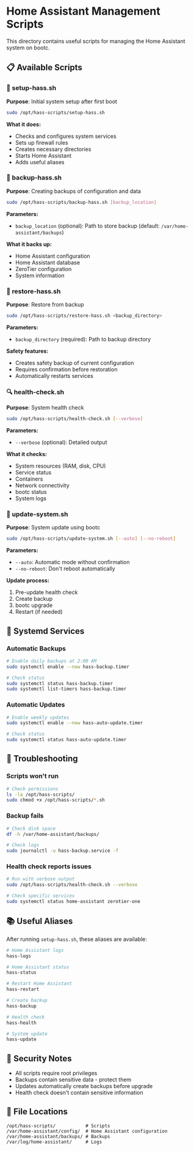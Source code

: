 # Home Assistant Management Scripts

This directory contains useful scripts for managing the Home Assistant system on bootc.

## 📋 Available Scripts

### 🚀 setup-hass.sh
**Purpose**: Initial system setup after first boot
```bash
sudo /opt/hass-scripts/setup-hass.sh
```

**What it does:**
- Checks and configures system services
- Sets up firewall rules
- Creates necessary directories
- Starts Home Assistant
- Adds useful aliases

### 💾 backup-hass.sh
**Purpose**: Creating backups of configuration and data
```bash
sudo /opt/hass-scripts/backup-hass.sh [backup_location]
```

**Parameters:**
- `backup_location` (optional): Path to store backup (default: `/var/home-assistant/backups`)

**What it backs up:**
- Home Assistant configuration
- Home Assistant database
- ZeroTier configuration
- System information

### 🔄 restore-hass.sh
**Purpose**: Restore from backup
```bash
sudo /opt/hass-scripts/restore-hass.sh <backup_directory>
```

**Parameters:**
- `backup_directory` (required): Path to backup directory

**Safety features:**
- Creates safety backup of current configuration
- Requires confirmation before restoration
- Automatically restarts services

### 🔍 health-check.sh
**Purpose**: System health check
```bash
sudo /opt/hass-scripts/health-check.sh [--verbose]
```

**Parameters:**
- `--verbose` (optional): Detailed output

**What it checks:**
- System resources (RAM, disk, CPU)
- Service status
- Containers
- Network connectivity
- bootc status
- System logs

### 🔄 update-system.sh
**Purpose**: System update using bootc
```bash
sudo /opt/hass-scripts/update-system.sh [--auto] [--no-reboot]
```

**Parameters:**
- `--auto`: Automatic mode without confirmation
- `--no-reboot`: Don't reboot automatically

**Update process:**
1. Pre-update health check
2. Create backup
3. bootc upgrade
4. Restart (if needed)

## 🔧 Systemd Services

### Automatic Backups
```bash
# Enable daily backups at 2:00 AM
sudo systemctl enable --now hass-backup.timer

# Check status
sudo systemctl status hass-backup.timer
sudo systemctl list-timers hass-backup.timer
```

### Automatic Updates
```bash
# Enable weekly updates
sudo systemctl enable --now hass-auto-update.timer

# Check status
sudo systemctl status hass-auto-update.timer
```

## 🚨 Troubleshooting

### Scripts won't run
```bash
# Check permissions
ls -la /opt/hass-scripts/
sudo chmod +x /opt/hass-scripts/*.sh
```

### Backup fails
```bash
# Check disk space
df -h /var/home-assistant/backups/

# Check logs
sudo journalctl -u hass-backup.service -f
```

### Health check reports issues
```bash
# Run with verbose output
sudo /opt/hass-scripts/health-check.sh --verbose

# Check specific services
sudo systemctl status home-assistant zerotier-one
```

## 📚 Useful Aliases

After running `setup-hass.sh`, these aliases are available:

```bash
# Home Assistant logs
hass-logs

# Home Assistant status
hass-status

# Restart Home Assistant
hass-restart

# Create backup
hass-backup

# Health check
hass-health

# System update
hass-update
```

## 🔐 Security Notes

- All scripts require root privileges
- Backups contain sensitive data - protect them
- Updates automatically create backups before upgrade
- Health check doesn't contain sensitive information

## 📁 File Locations

```
/opt/hass-scripts/           # Scripts
/var/home-assistant/config/  # Home Assistant configuration
/var/home-assistant/backups/ # Backups
/var/log/home-assistant/     # Logs
```